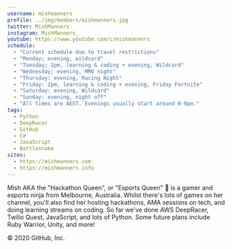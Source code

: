 ```yaml
---
username: mishmanners
profile: ../img/members/mishmanners.jpg
twitter: MishManners
instagram: MishManners_
youtube: https://www.youtube.com/c/mishmanners
schedule:
  - "Current schedule due to travel restrictions"
  - "Monday; evening, wildcard"
  - "Tuesday; 2pm, learning & coding + evening, Wildcard"
  - "Wednesday; evening, MMO night"
  - "Thursday: evening, Racing Night"
  - "Friday: 2pm, learning & coding + evening, Friday Fortnite"
  - "Saturday: evening, Wildcard"
  - "Sunday: evening, night off"
  - "All times are AEST. Evenings usually start around 8-9pm."
tags:
  - Python
  - DeepRacer
  - GitHub
  - C#
  - JavaScript
  - Battlesnake
sites:
  - https://mishmanners.com
  - https://mishmanners.info
---
```


Mish AKA the "Hackathon Queen", or "Esports Queen" 👑 is a gamer and esports ninja from Melbourne, Australia. Whilst there's lots of games on her channel, you'll also find her hosting hackathons, AMA sessions on tech, and doing learning streams on coding. So far we've done AWS DeepRacer, Twilio Quest, JavaScript, and lots of Python. Some future plans include Ruby Warrior, Unity, and more!

© 2020 GitHub, Inc.
